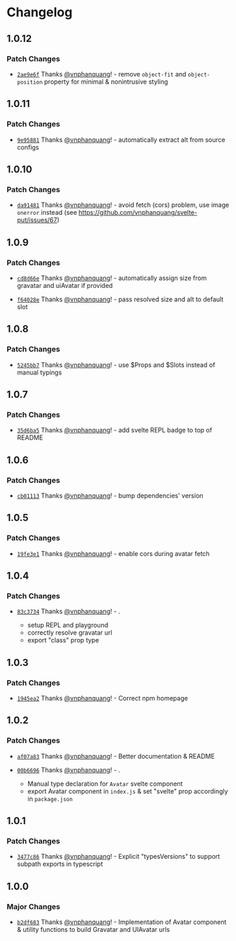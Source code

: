 # Changelog

## 1.0.12

### Patch Changes

- [`2ae9e6f`](https://github.com/vnphanquang/svelte-put/commit/2ae9e6f79a932bb08509fd421846760d2a83aa92) Thanks [@vnphanquang](https://github.com/vnphanquang)! - remove `object-fit` and `object-position` property for minimal & nonintrusive styling

## 1.0.11

### Patch Changes

- [`9e95881`](https://github.com/vnphanquang/svelte-put/commit/9e958812ee37988c5f6f2e0ddab659aff7c0e5ec) Thanks [@vnphanquang](https://github.com/vnphanquang)! - automatically extract alt from source configs

## 1.0.10

### Patch Changes

- [`da91481`](https://github.com/vnphanquang/svelte-put/commit/da914811c85879d5ac51c8a9568efa2c361e70bc) Thanks [@vnphanquang](https://github.com/vnphanquang)! - avoid fetch (cors) problem, use image `onerror` instead (see https://github.com/vnphanquang/svelte-put/issues/67)

## 1.0.9

### Patch Changes

- [`cd8d66e`](https://github.com/vnphanquang/svelte-put/commit/cd8d66e9d668e058636eb9c4c9d561c83282adb0) Thanks [@vnphanquang](https://github.com/vnphanquang)! - automatically assign size from gravatar and uiAvatar if provided

- [`f64028e`](https://github.com/vnphanquang/svelte-put/commit/f64028ed9b8cfb0547c43c4e5d4b2d8db60809a7) Thanks [@vnphanquang](https://github.com/vnphanquang)! - pass resolved size and alt to default slot

## 1.0.8

### Patch Changes

- [`5245bb7`](https://github.com/vnphanquang/svelte-put/commit/5245bb7fdb0fffa77c2b5adb50bbe3f94cef114e) Thanks [@vnphanquang](https://github.com/vnphanquang)! - use $Props and $Slots instead of manual typings

## 1.0.7

### Patch Changes

- [`35d6ba5`](https://github.com/vnphanquang/svelte-put/commit/35d6ba53a1d1e1de74ae384743e2299bd033a64a) Thanks [@vnphanquang](https://github.com/vnphanquang)! - add svelte REPL badge to top of README

## 1.0.6

### Patch Changes

- [`cb01113`](https://github.com/vnphanquang/svelte-put/commit/cb0111338eef7c080f3d9ac04303adcb24f1b301) Thanks [@vnphanquang](https://github.com/vnphanquang)! - bump dependencies' version

## 1.0.5

### Patch Changes

- [`19fe3e1`](https://github.com/vnphanquang/svelte-put/commit/19fe3e11832fd0895194d2063642f3a46f278b14) Thanks [@vnphanquang](https://github.com/vnphanquang)! - enable cors during avatar fetch

## 1.0.4

### Patch Changes

- [`83c3734`](https://github.com/vnphanquang/svelte-put/commit/83c37341a2a2625fb42604306e6d40cadabd6912) Thanks [@vnphanquang](https://github.com/vnphanquang)! - .

  - setup REPL and playground
  - correctly resolve gravatar url
  - export "class" prop type

## 1.0.3

### Patch Changes

- [`1945ea2`](https://github.com/vnphanquang/svelte-put/commit/1945ea2be178b67c182d1ca40d3d53d15dba2048) Thanks [@vnphanquang](https://github.com/vnphanquang)! - Correct npm homepage

## 1.0.2

### Patch Changes

- [`af07a83`](https://github.com/vnphanquang/svelte-put/commit/af07a8342e514063dd710c4fac8a998529605c14) Thanks [@vnphanquang](https://github.com/vnphanquang)! - Better documentation & README

* [`00b6696`](https://github.com/vnphanquang/svelte-put/commit/00b66966eb44b431be7d9d9ce1365f834f076e96) Thanks [@vnphanquang](https://github.com/vnphanquang)! - .

  - Manual type declaration for `Avatar` svelte component
  - export Avatar component in `index.js` & set "svelte" prop accordingly in `package.json`

## 1.0.1

### Patch Changes

- [`3477c86`](https://github.com/vnphanquang/svelte-put/commit/3477c8630ee2d6a4fe52959a8c4689cde94e97ff) Thanks [@vnphanquang](https://github.com/vnphanquang)! - Explicit "typesVersions" to support subpath exports in typescript

## 1.0.0

### Major Changes

- [`b2df683`](https://github.com/vnphanquang/svelte-put/commit/b2df683115ba48f3778a1daa4be1c05b37b4560c) Thanks [@vnphanquang](https://github.com/vnphanquang)! - Implementation of Avatar component & utility functions to build Gravatar and UIAvatar urls
